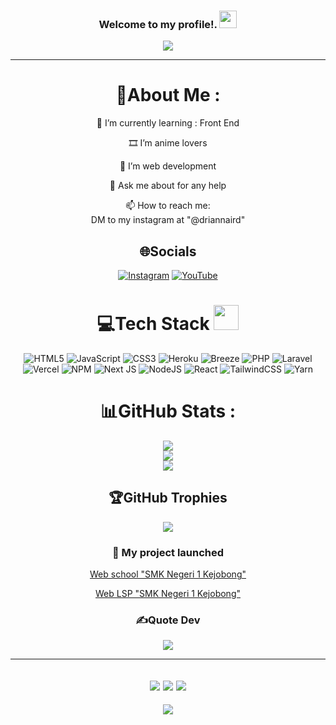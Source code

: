 <h3 align="center">
  Welcome to my profile!.
  <img src="https://media.giphy.com/media/hvRJCLFzcasrR4ia7z/giphy.gif" width="28">
</h3>
<p align="center">
  <a href="https://github.com/Drian-key/Drian-key"><img src="https://readme-typing-svg.herokuapp.com?color=%2336BCF7&center=true&vCenter=true&lines=Hi+%2C+welcome+to+my+Github+page;I+am+Chopper;I+am+a+High+school+student;My+name+is+chopper;Chopper+is+fav+char+from+One+Piece"></a>
</p>

---
<div align="center">
  
# 💫About Me :
🌱 I’m currently learning : Front End

 🎞 I’m anime lovers

  🤔 I’m web development

  💬 Ask me about for any help

  📫 How to reach me:  
  DM to my instagram at "@driannaird" 


## 🌐Socials
[![Instagram](https://img.shields.io/badge/Instagram-%23000000.svg?logo=Instagram&logoColor=white)](https://www.instagram.com/driannaird) [![YouTube](https://img.shields.io/badge/YouTube-%23FF0000.svg?logo=YouTube&logoColor=white)](https://www.youtube.com/channel/UCdhq4Zb1s_HiHET_33GTtXA)

# 💻Tech Stack <img src="https://media2.giphy.com/media/QssGEmpkyEOhBCb7e1/giphy.gif" width="40"> 
![HTML5](https://img.shields.io/badge/html5-%23E34F26.svg?style=for-the-badge&logo=html5&logoColor=white) ![JavaScript](https://img.shields.io/badge/javascript-%23323330.svg?style=for-the-badge&logo=javascript&logoColor=%23F7DF1E) ![CSS3](https://img.shields.io/badge/css3-%231572B6.svg?style=for-the-badge&logo=css3&logoColor=white) ![Heroku](https://img.shields.io/badge/heroku-%23430098.svg?style=for-the-badge&logo=heroku&logoColor=white) ![Breeze](https://img.shields.io/badge/breeze-%23000000.svg?style=for-the-badge&logo=breeze&logoColor=#00C7B7) ![PHP](https://img.shields.io/badge/PHP-%233333FF.svg?style=for-the-badge&logo=PHP&logoColor=white) ![Laravel](https://img.shields.io/badge/Laravel-%23E34F26.svg?style=for-the-badge&logo=Laravel&logoColor=white) ![Vercel](https://img.shields.io/badge/vercel-%23000000.svg?style=for-the-badge&logo=vercel&logoColor=white) ![NPM](https://img.shields.io/badge/NPM-%23000000.svg?style=for-the-badge&logo=npm&logoColor=white) ![Next JS](https://img.shields.io/badge/Next-black?style=for-the-badge&logo=next.js&logoColor=white) ![NodeJS](https://img.shields.io/badge/node.js-6DA55F?style=for-the-badge&logo=node.js&logoColor=white) ![React](https://img.shields.io/badge/react-FFF?style=for-the-badge&logo=react&logoColor=A86454) ![TailwindCSS](https://img.shields.io/badge/tailwindcss-%2338B2AC.svg?style=for-the-badge&logo=tailwind-css&logoColor=white) ![Yarn](https://img.shields.io/badge/yarn-%232C8EBB.svg?style=for-the-badge&logo=yarn&logoColor=white)
  
# 📊GitHub Stats :
![](https://github-readme-stats.vercel.app/api?username=Drian-key&theme=radical&hide_border=false&include_all_commits=false&count_private=false)<br/>
![](https://github-readme-streak-stats.herokuapp.com/?user=Drian-key&theme=radical&hide_border=false)<br/>
![](https://github-readme-stats.vercel.app/api/top-langs/?username=Drian-key&theme=radical&hide_border=false&include_all_commits=false&count_private=false&layout=compact)

## 🏆GitHub Trophies
![](https://github-profile-trophy.vercel.app/?username=Drian-key&theme=discord&no-frame=false&no-bg=false&margin-w=4)

### 📕 My project launched

<!-- BLOG-POST-LIST:START -->
 [Web school "SMK Negeri 1 Kejobong"](https://smknkejobong.sch.id)
  
 [Web LSP "SMK Negeri 1 Kejobong"](https://lspsmknkejobong.sch.id)
<!-- BLOG-POST-LIST:END -->

### ✍️Quote Dev
![](https://quotes-github-readme.vercel.app/api?type=horizontal&theme=merko)

---
![](https://forthebadge.com/images/badges/powered-by-black-magic.svg)
![](http://ForTheBadge.com/images/badges/built-by-developers.svg)
![](https://forthebadge.com/images/badges/uses-brains.svg)
---
![](https://komarev.com/ghpvc/?username=Drian-key&label=Visitors+Count&color=brightgreen)
</div>

